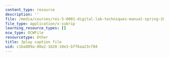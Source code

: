 ```yaml
---
content_type: resource
description: ''
file: /media/courses/res-5-0001-digital-lab-techniques-manual-spring-2007/c1ba889a80a2162810e3bff6aa23cf84_GtuMlWMajtw.srt
file_type: application/x-subrip
learning_resource_types: []
ocw_type: OCWFile
resourcetype: Other
title: 3play caption file
uid: c1ba889a-80a2-1628-10e3-bff6aa23cf84
---
```

